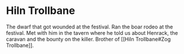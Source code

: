 # Hiln Trollbane

The dwarf that got wounded at the festival. Ran the boar rodeo at the festival. Met with him in the tavern where he told us about Henrack, the caravan and the bounty on the killer. Brother of [[Hiln Trollbane#Zog Trollbane]].